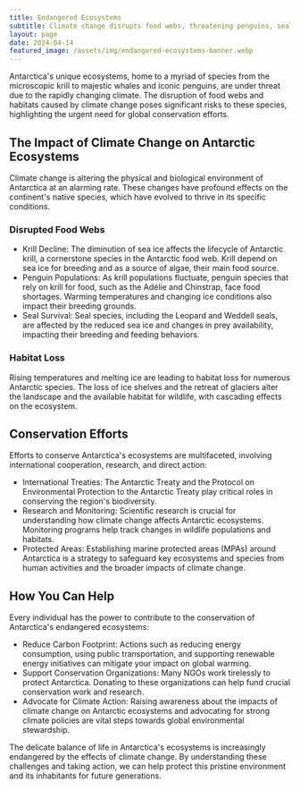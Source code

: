 ```yaml
---
title: Endangered Ecosystems
subtitle: Climate change disrupts food webs, threatening penguins, seals, and krill
layout: page
date: 2024-04-14
featured_image: /assets/img/endangered-ecosystems-banner.webp
---
```



Antarctica's unique ecosystems, home to a myriad of species from the
microscopic krill to majestic whales and iconic penguins, are under threat due
to the rapidly changing climate. The disruption of food webs and habitats caused
by climate change poses significant risks to these species, highlighting the
urgent need for global conservation efforts.

## The Impact of Climate Change on Antarctic Ecosystems

Climate change is altering the physical and biological environment of Antarctica
at an alarming rate. These changes have profound effects on the continent's
native species, which have evolved to thrive in its specific conditions.

### Disrupted Food Webs

- Krill Decline: The diminution of sea ice affects the lifecycle of Antarctic
  krill, a cornerstone species in the Antarctic food web. Krill depend on sea
  ice for breeding and as a source of algae, their main food source.
- Penguin Populations: As krill populations fluctuate, penguin species that
  rely on krill for food, such as the Adélie and Chinstrap, face food
  shortages. Warming temperatures and changing ice conditions also impact their
  breeding grounds.
- Seal Survival: Seal species, including the Leopard and Weddell seals, are
  affected by the reduced sea ice and changes in prey availability, impacting
  their breeding and feeding behaviors.

### Habitat Loss

Rising temperatures and melting ice are leading to habitat loss for numerous
Antarctic species. The loss of ice shelves and the retreat of glaciers alter
the landscape and the available habitat for wildlife, with cascading effects on
the ecosystem.

## Conservation Efforts

Efforts to conserve Antarctica's ecosystems are multifaceted, involving
international cooperation, research, and direct action:

- International Treaties: The Antarctic Treaty and the Protocol on
  Environmental Protection to the Antarctic Treaty play critical roles in
  conserving the region's biodiversity.
- Research and Monitoring: Scientific research is crucial for understanding
  how climate change affects Antarctic ecosystems. Monitoring programs help
  track changes in wildlife populations and habitats.
- Protected Areas: Establishing marine protected areas (MPAs) around
  Antarctica is a strategy to safeguard key ecosystems and species from human
  activities and the broader impacts of climate change.

## How You Can Help

Every individual has the power to contribute to the conservation of
Antarctica's endangered ecosystems:

- Reduce Carbon Footprint: Actions such as reducing energy consumption, using
  public transportation, and supporting renewable energy initiatives can
  mitigate your impact on global warming.
- Support Conservation Organizations: Many NGOs work tirelessly to protect
  Antarctica. Donating to these organizations can help fund crucial
  conservation work and research.
- Advocate for Climate Action: Raising awareness about the impacts of climate
  change on Antarctic ecosystems and advocating for strong climate policies are
  vital steps towards global environmental stewardship.

The delicate balance of life in Antarctica's ecosystems is increasingly
endangered by the effects of climate change. By understanding these challenges
and taking action, we can help protect this pristine environment and its
inhabitants for future generations.
